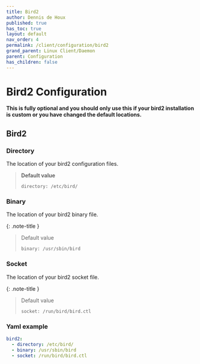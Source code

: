 ```yaml
---
title: Bird2
author: Dennis de Houx
published: true
has_toc: true
layout: default
nav_order: 4
permalink: /client/configuration/bird2
grand_parent: Linux Client/Daemon
parent: Configuration
has_children: false
---
```


# Bird2 Configuration

**This is fully optional and you should only use this if your bird2 installation is custom or you have changed the default locations.**

## Bird2

### Directory

The location of your bird2 configuration files.

> **Default value**
>
> `directory: /etc/bird/`

### Binary

The location of your bird2 binary file.

{: .note-title }

> Default value
>
> `binary: /usr/sbin/bird`

### Socket

The location of your bird2 socket file.

{: .note-title }

> Default value
>
> `socket: /run/bird/bird.ctl`

### Yaml example

```yaml
bird2:
  - directory: /etc/bird/
  - binary: /usr/sbin/bird
  - socket: /run/bird/bird.ctl
```
